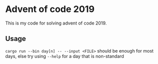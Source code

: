 # Advent of code 2019

This is my code for solving advent of code 2019.

## Usage

`cargo run --bin day[n] -- --input <FILE>` should be enough for most days, else try using `--help` for a day that is non-standard
